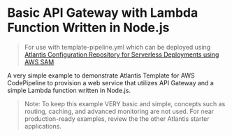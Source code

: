 # Basic API Gateway with Lambda Function Written in Node.js

> For use with template-pipeline.yml which can be deployed using [Atlantis Configuration Repository for Serverless Deployments using AWS SAM](https://github.com/63Klabs/atlantis-cfn-configuration-repo-for-serverless-deployments)

A very simple example to demonstrate Atlantis Template for AWS CodePipeline to provision a web service that utilizes API Gateway and a simple Lambda function written in Node.js.

> Note: To keep this example VERY basic and simple, concepts such as routing, caching, and advanced monitoring are not used. For near production-ready examples, review the the other Atlantis starter applications.